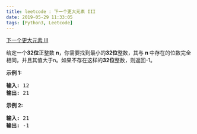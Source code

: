 ```yaml
---
title: leetcode : 下一个更大元素 III
date: 2019-05-29 11:33:05
tags: [Python3, Leetcode]
---
```


[下一个更大元素 III](https://leetcode-cn.com/problems/next-greater-element-iii/)

<p>给定一个<strong>32位</strong>正整数&nbsp;<strong>n</strong>，你需要找到最小的<strong>32位</strong>整数，其与&nbsp;<strong>n&nbsp;</strong>中存在的位数完全相同，并且其值大于n。如果不存在这样的<strong>32位</strong>整数，则返回-1。</p>

<!-- more -->

<p><strong>示例 1:</strong></p>

<pre>
<strong>输入:</strong> 12
<strong>输出:</strong> 21
</pre>

<p><strong>示例 2:</strong></p>

<pre>
<strong>输入:</strong> 21
<strong>输出:</strong> -1
</pre>
